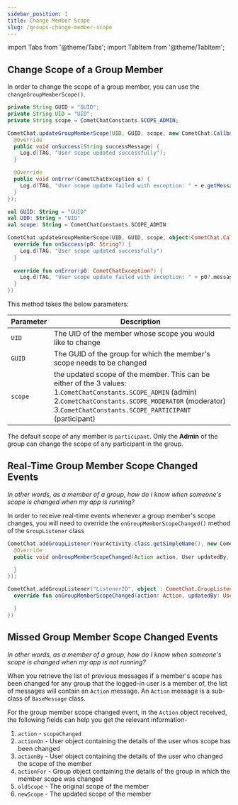 ```yaml
---
sidebar_position: 1
title: Change Member Scope
slug: /groups-change-member-scope
---
```


import Tabs from '@theme/Tabs';
import TabItem from '@theme/TabItem';

## Change Scope of a Group Member

In order to change the scope of a group member, you can use the `changeGroupMemberScope()`.

<Tabs>
<TabItem value="Java" label="Java">

```java
private String GUID = "GUID";
private String UID = "UID";
private String scope = CometChatConstants.SCOPE_ADMIN;

CometChat.updateGroupMemberScope(UID, GUID, scope, new CometChat.CallbackListener<String>() {
  @Override
  public void onSuccess(String successMessage) {
    Log.d(TAG, "User scope updated successfully");
  }

  @Override
  public void onError(CometChatException e) {
    Log.d(TAG, "User scope update failed with exception: " + e.getMessage());
  }
});
```
</TabItem>
<TabItem value="Kotlin" label="Kotlin">

```kotlin
val GUID: String = "GUID"
val UID: String = "UID"
val scope: String = CometChatConstants.SCOPE_ADMIN

CometChat.updateGroupMemberScope(UID, GUID, scope, object:CometChat.CallbackListener<String>(){
  override fun onSuccess(p0: String?) {
    Log.d(TAG, "User scope updated successfully")
  }
  
  override fun onError(p0: CometChatException?) {
    Log.d(TAG, "User scope update failed with exception: " + p0?.message)
  }
})
```
</TabItem>
</Tabs>

This method takes the below parameters:

| Parameter | Description | 
| ---- | ---- | 
| `UID` | The UID of the member whose scope you would like to change | 
| `GUID` | The GUID of the group for which the member's scope needs to be changed | 
| `scope` | the updated scope of the member. This can be either of the 3 values:<br />1.`CometChatConstants.SCOPE_ADMIN` (admin)<br />2.`CometChatConstants.SCOPE_MODERATOR` (moderator)<br />3.`CometChatConstants.SCOPE_PARTICIPANT` (participant) | 


The default scope of any member is `participant`. Only the **Admin** of the group can change the scope of any participant in the group.

## Real-Time Group Member Scope Changed Events

_In other words, as a member of a group, how do I know when someone's scope is changed when my app is running?_

In order to receive real-time events whenever a group member's scope changes, you will need to override the `onGroupMemberScopeChanged()` method of the `GroupListener` class

<Tabs>
<TabItem value="Java" label="Java">

```java
CometChat.addGroupListener(YourActivity.class.getSimpleName(), new CometChat.GroupListener() {
  @Override
  public void onGroupMemberScopeChanged(Action action, User updatedBy, User updatedUser, String scopeChangedTo, String scopeChangedFrom, Group group) {

  }
});
```
</TabItem>
<TabItem value="Kotlin" label="Kotlin">

```kotlin
CometChat.addGroupListener("ListenerID", object : CometChat.GroupListener() {
  override fun onGroupMemberScopeChanged(action: Action, updatedBy: User, updatedUser: User, scopeChangedTo: String, scopeChangedFrom: String, group: Group) {

  }
})
```
</TabItem>
</Tabs>

## Missed Group Member Scope Changed Events

_In other words, as a member of a group, how do I know when someone's scope is changed when my app is not running?_

When you retrieve the list of previous messages if a member's scope has been changed for any group that the logged-in user is a member of, the list of messages will contain an `Action` message. An `Action` message is a sub-class of `BaseMessage` class.

For the group member scope changed event, in the `Action` object received, the following fields can help you get the relevant information-

1. `action` - `scopeChanged`
2. `actionOn` - User object containing the details of the user whos scope has been changed
3. `actionBy` - User object containing the details of the user who changed the scope of the member
4. `actionFor` - Group object containing the details of the group in which the member scope was changed
5. `oldScope` - The original scope of the member
6. `newScope` - The updated scope of the member
